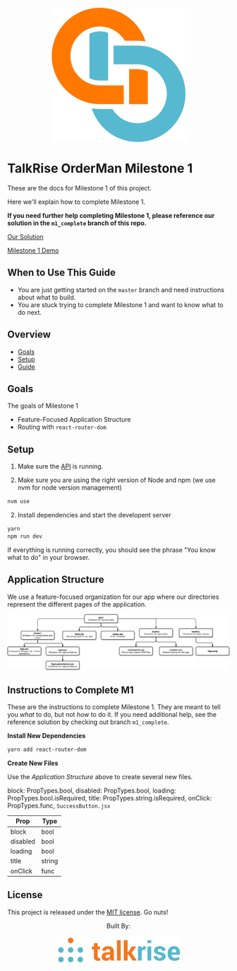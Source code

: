 <p align="center">
  <img src="../logo/logo_index.png">
</p>

# TalkRise OrderMan Milestone 1
These are the docs for Milestone 1 of this project.

Here we'll explain how to complete Milestone 1.

**If you need further help completing Milestone 1, please reference our solution in the `m1_complete` branch of this repo.**

[Our Solution](https://github.com/TalkRise/React_OrderMan/tree/m1_complete)

[Milestone 1 Demo](https://react-orderman-m1.herokuapp.com/#/)


## When to Use This Guide

* You are just getting started on the `master` branch and need instructions about what to build.
* You are stuck trying to complete Milestone 1 and want to know what to do next.

## Overview

* [Goals](#goals)
* [Setup](#setup)
* [Guide](#guide)

## Goals

The goals of Milestone 1 

* Feature-Focused Application Structure
* Routing with `react-router-dom`
  
## Setup

1. Make sure the [API](https://github.com/TalkRise/React_OrderMan_API) is running.

2. Make sure you are using the right version of Node and npm (we use nvm for node version management)

```bash
nvm use
```

2. Install dependencies and start the developent server

```bash
yarn
npm run dev
```

If everything is running correctly, you should see the phrase "You know what to do" in your browser.

## Application Structure

We use a feature-focused organization for our app where our directories represent the different pages of the application.

 <p align="center">
   <img src="../logo/Master_App_Structure.png">
 </p>
 
 ## Instructions to Complete M1
 
These are the instructions to complete Milestone 1. They are meant to tell you *what* to do, but not *how* to do it. If you need additional help, see the reference solution by checking out branch `m1_complete`.

**Install New Dependencies**

```bash
yarn add react-router-dom
```

**Create New Files**

Use the *Application Structure* above to create several new files.

block: PropTypes.bool,
  disabled: PropTypes.bool,
  loading: PropTypes.bool.isRequired,
  title: PropTypes.string.isRequired,
  onClick: PropTypes.func,
`SuccessButton.jsx`

|Prop |Type |
|------|------|
|block |bool |
|disabled|bool|
|loading|bool|
|title|string|
|onClick|func|


## License

This project is released under the [MIT license](MIT-LICENSE). Go nuts!

 <p align="center">Built By:</p>
 <p align="center">
   <img src="../logo/tr_index.png">
 </p>
